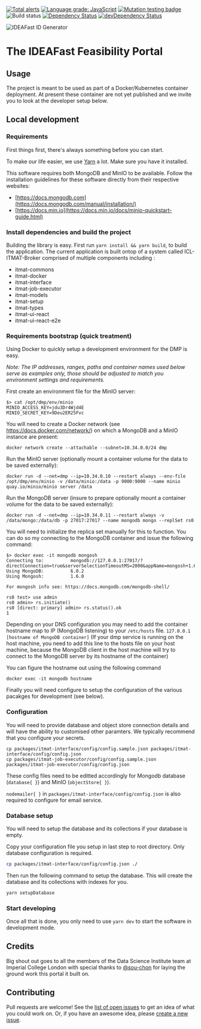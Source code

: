 [![Total alerts](https://img.shields.io/lgtm/alerts/g/ideafast/ideafast-portal.svg?logo=lgtm&logoWidth=18)](https://lgtm.com/projects/g/ideafast/ideafast-portal/alerts/)
[![Language grade: JavaScript](https://img.shields.io/lgtm/grade/javascript/g/ideafast/ideafast-portal.svg?logo=lgtm&logoWidth=18)](https://lgtm.com/projects/g/ideafast/ideafast-portal/context:javascript)
[![Mutation testing badge](https://img.shields.io/endpoint?style=flat&url=https%3A%2F%2Fbadge-api.stryker-mutator.io%2Fgithub.com%2Fideafast%2Fideafast-portal%2Fmaster)](https://dashboard.stryker-mutator.io/reports/github.com/ideafast/ideafast-portal/master)
![Build status](https://github.com/ideafast/ideafast-portal/workflows/Test%20and%20Build%20CI/badge.svg)
[![Dependency Status](https://img.shields.io/david/ideafast/ideafast-portal.svg)](https://david-dm.org/ideafast/ideafast-portal)
[![devDependency Status](https://img.shields.io/david/dev/ideafast/ideafast-portal.svg)](https://david-dm.org/ideafast/ideafast-portal?type=dev)

![IDEAFast ID Generator](https://avatars3.githubusercontent.com/u/60649739?s=100&v=4)

# The IDEAFast Feasibility Portal

## Usage

The project is meant to be used as part of a Docker/Kubernetes container deployment. At present these container are not yet published and we invite you to look at the developer setup below.

## Local development

### Requirements

First things first, there's always something before you can start.

To make our life easier, we use [Yarn](https://yarnpkg.com/) a lot. Make sure you have it installed.

This software requires both MongoDB and MinIO to be available. Follow the installation guidelines for these software directly from their respective websites:

- [https://docs.mongodb.com](https://docs.mongodb.com/manual/installation/)
- [https://docs.min.io](https://docs.min.io/docs/minio-quickstart-guide.html)

### Install dependencies and build the project

Building the library is easy. First run `yarn install && yarn build`, to build the application. The current application is built ontop of a system called ICL-ITMAT-Broker comprised of multiple components including :

- itmat-commons
- itmat-docker
- itmat-interface
- itmat-job-executor
- itmat-models
- itmat-setup
- itmat-types
- itmat-ui-react
- itmat-ui-react-e2e

### Requirements bootstrap (quick treatment)

Using Docker to quickly setup a development environment for the DMP is easy.

*Note: The IP addresses, ranges, paths and container names used below serve as examples only, those should be adjusted to match you environment settings and requirements.*

First create an environment file for the MinIO server:

```
$> cat /opt/dmp/env/minio
MINIO_ACCESS_KEY=jdu3Dr4Wjd4E
MINIO_SECRET_KEY=9Deu2ER25Fvc
```

You will need to create a Docker network (see <https://docs.docker.com/network/>) on which a MongoDB and a MinIO instance are present:

`docker network create --attachable --subnet=10.34.0.0/24 dmp`

Run the MinIO server (optionally mount a container volume for the data to be saved externally):

`docker run -d --net=dmp --ip=10.34.0.10 --restart always --env-file /opt/dmp/env/minio -v /data/minio:/data -p 9000:9000 --name minio quay.io/minio/minio server /data`

Run the MongoDB server (insure to prepare optionally mount a container volume for the data to be saved externally):

`docker run -d --net=dmp --ip=10.34.0.11 --restart always -v /data/mongo:/data/db -p 27017:27017 --name mongodb mongo --replSet rs0`

You will need to initialize the replica set manually for this to function. You can do so my connecting to the MongoDB container and issue the following command:

```
$> docker exec -it mongodb mongosh
Connecting to:          mongodb://127.0.0.1:27017/?directConnection=true&serverSelectionTimeoutMS=2000&appName=mongosh+1.6.0
Using MongoDB:          6.0.2
Using Mongosh:          1.6.0

For mongosh info see: https://docs.mongodb.com/mongodb-shell/

rs0 test> use admin
rs0 admin> rs.initiate()
rs0 [direct: primary] admin> rs.status().ok
1
```

Depending on your DNS configuration you may need to add the container hostname map to IP (MongoDB listening)  to your `/etc/hosts` file.
`127.0.0.1  [hostname of MongoDB container]`
(If your dmp service is running on the host machine, you need to add this line to the hosts file on your host machine, because the MongoDB client in the host machine will try to connect to the MongoDB server by its hostname of the container)

You can figure the hostname out using the following command

`docker exec -it mongodb hostname`

Finally you will need configure to setup the configuration of the various pacakges for development (see below).

### Configuration

You will need to provide database and object store connection details and will have the ability to customised other paramters. We typically recommend that you configure your secrets.

```
cp packages/itmat-interface/config/config.sample.json packages/itmat-interface/config/config.json
cp packages/itmat-job-executor/config/config.sample.json packages/itmat-job-executor/config/config.json
```

These config files need to be editted accordingly for Mongodb database (`database{ }`) and MinIO (`objectStore{ }`).

`nodemailer{ }` in `packages/itmat-interface/config/config.json` is also required to configure for email service.

### Database setup

You will need to setup the database and its collections if your database is empty.

Copy your configuration file you setup in last step to root directory. Only database configuration is required.

```bash
cp packages/itmat-interface/config/config.json ./
```

Then run the following command to setup the database. This will create the database and its collections with indexes for you.

```bash
yarn setupDatabase
```

### Start developing

Once all that is done, you only need to use `yarn dev` to start the software in development mode.

## Credits

Big shout out goes to all the members of the Data Science Institute team at Imperial College London with special thanks to [@sou-chon](https://github.com/sou-chon) for laying the ground work this portal it built on.

## Contributing

Pull requests are welcome!
See the [list of open issues](https://github.com/ideafast/ideafast-portal/issues) to get an idea of what you could work on.
Or, if you have an awesome idea, please [create a new issue](https://github.com/ideafast/ideafast-portal/issues/new).
